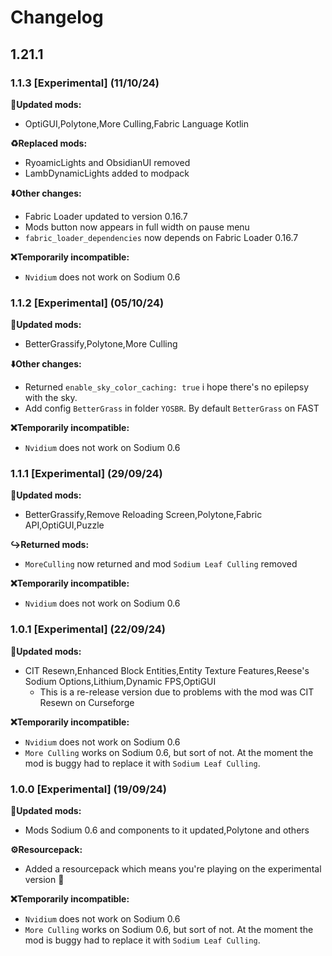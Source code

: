 # Changelog

## 1.21.1

### 1.1.3 [Experimental] (11/10/24)

**🔄Updated mods:**
- OptiGUI,Polytone,More Culling,Fabric Language Kotlin

**♻️Replaced mods:**
- RyoamicLights and ObsidianUI removed
- LambDynamicLights added to modpack

**⬇️Other changes:**
- Fabric Loader updated to version 0.16.7
- Mods button now appears in full width on pause menu
- `fabric_loader_dependencies` now depends on Fabric Loader 0.16.7

**❌Temporarily incompatible:**
- `Nvidium` does not work on Sodium 0.6

### 1.1.2 [Experimental] (05/10/24)

**🔄Updated mods:**
- BetterGrassify,Polytone,More Culling

**⬇️Other changes:**
- Returned `enable_sky_color_caching: true` i hope there's no epilepsy with the sky.
- Add config `BetterGrass` in folder `YOSBR`. By default `BetterGrass` on FAST

**❌Temporarily incompatible:**
- `Nvidium` does not work on Sodium 0.6


### 1.1.1 [Experimental] (29/09/24)

**🔄Updated mods:**
- BetterGrassify,Remove Reloading Screen,Polytone,Fabric API,OptiGUI,Puzzle

**↪️Returned mods:**
- `MoreCulling` now returned and mod `Sodium Leaf Culling` removed

**❌Temporarily incompatible:**
- `Nvidium` does not work on Sodium 0.6

### 1.0.1 [Experimental] (22/09/24)

**🔄Updated mods:**
- CIT Resewn,Enhanced Block Entities,Entity Texture Features,Reese's Sodium Options,Lithium,Dynamic FPS,OptiGUI
  - This is a re-release version due to problems with the mod was CIT Resewn on Curseforge

**❌Temporarily incompatible:**
- `Nvidium` does not work on Sodium 0.6
- `More Culling` works on Sodium 0.6, but sort of not. At the moment the mod is buggy had to replace it with `Sodium Leaf Culling`.

### 1.0.0 [Experimental] (19/09/24)

**🔄Updated mods:**
- Mods Sodium 0.6 and components to it updated,Polytone and others

**⚙️Resourcepack:**
- Added a resourcepack which means you're playing on the experimental version 🙂

**❌Temporarily incompatible:**
- `Nvidium` does not work on Sodium 0.6
- `More Culling` works on Sodium 0.6, but sort of not. At the moment the mod is buggy had to replace it with `Sodium Leaf Culling`.